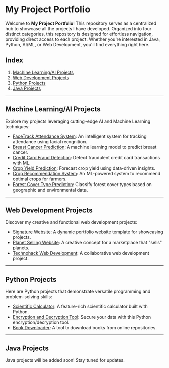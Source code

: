 # My Project Portfolio

Welcome to **My Project Portfolio**! This repository serves as a centralized hub to showcase all the projects I have developed. Organized into four distinct categories, this repository is designed for effortless navigation, providing direct access to each project. Whether you're interested in Java, Python, AI/ML, or Web Development, you'll find everything right here.

## **Index**
1. [Machine Learning/AI Projects](#machine-learningai-projects)
2. [Web Development Projects](#web-development-projects)
3. [Python Projects](#python-projects)
4. [Java Projects](#java-projects)

---

## **Machine Learning/AI Projects**
Explore my projects leveraging cutting-edge AI and Machine Learning techniques:
- [FaceTrack Attendance System](https://github.com/winter000boy/FaceTrack-Attendance.git): An intelligent system for tracking attendance using facial recognition.
- [Breast Cancer Prediction](https://github.com/winter000boy/Breast-Cancer-Prediction-Using-ML.git): A machine learning model to predict breast cancer.
- [Credit Card Fraud Detection](https://github.com/winter000boy/Credit-Card-fraud-Detection.git): Detect fraudulent credit card transactions with ML.
- [Crop Yield Prediction](https://github.com/winter000boy/Crop-Yeild-Prediction.git): Forecast crop yield using data-driven insights.
- [Crop Recommendation System](https://github.com/winter000boy/Crop-Recommendation-System.git): An ML-powered system to recommend optimal crops for farmers.
- [Forest Cover Type Prediction](https://github.com/winter000boy/Forest-Cover-Type-Prediction.git): Classify forest cover types based on geographic and environmental data.

---

## **Web Development Projects**
Discover my creative and functional web development projects:
- [Signature Website](https://github.com/winter000boy/Signature-Website.git): A dynamic portfolio website template for showcasing projects.
- [Planet Selling Website](https://github.com/winter000boy/Planet-Selling-Website.git): A creative concept for a marketplace that "sells" planets.
- [Technohack Web Development](https://github.com/winter000boy/Technohack-web-Dev.git): A collaborative web development project.

---

## **Python Projects**
Here are Python projects that demonstrate versatile programming and problem-solving skills:
- [Scientific Calculator](https://github.com/winter000boy/Scientific-Calculator.git): A feature-rich scientific calculator built with Python.
- [Encryption and Decryption Tool](https://github.com/winter000boy/Encryption-Decryption.git): Secure your data with this Python encryption/decryption tool.
- [Book Downloader](https://github.com/winter000boy/Book-Downloader.git): A tool to download books from online repositories.

---

## **Java Projects**
Java projects will be added soon! Stay tuned for updates.
